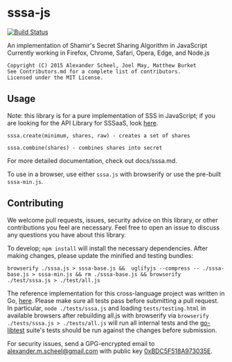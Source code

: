 # sssa-js
[![Build Status](https://travis-ci.org/SSSaaS/sssa-js.svg?branch=master)](https://travis-ci.org/SSSaaS/sssa-js)

An implementation of Shamir's Secret Sharing Algorithm in JavaScript
Currently working in Firefox, Chrome, Safari, Opera, Edge, and Node.js

    Copyright (C) 2015 Alexander Scheel, Joel May, Matthew Burket  
    See Contributors.md for a complete list of contributors.  
    Licensed under the MIT License.  

## Usage
Note: this library is for a pure implementation of SSS in JavaScript;
if you are looking for the API Library for SSSaaS, look [here](https://github.com/SSSAAS/sssaas-js).

    sssa.create(minimum, shares, raw) - creates a set of shares

    sssa.combine(shares) - combines shares into secret

For more detailed documentation, check out docs/sssa.md.

To use in a browser, use either `sssa.js` with browserify or use the pre-built
`sssa-min.js`.

## Contributing
We welcome pull requests, issues, security advice on this library, or other contributions you feel are necessary. Feel free to open an issue to discuss any questions you have about this library.

To develop; `npm install` will install the necessary dependencies. After making
changes, please update the minified and testing bundles:

    browserify ./sssa.js > sssa-base.js &&  uglifyjs --compress -- ./sssa-base.js > sssa-min.js && rm ./sssa-base.js && browserify ./test/sssa.js > ./test/all.js

The reference implementation for this cross-language project was written in Go, [here](https://github.com/SSSAAS/sssa-golang).
Please make sure all tests pass before submitting a pull request. In particular,
`node ./tests/sssa.js` and loading `tests/testing.html` in available browsers
after rebuilding all.js with browserify via `browserify ./tests/sssa.js > ./tests/all.js`
will run all internal tests and the [go-libtest](https://github.com/SSSAAS/go-libtest) suite's
tests should be run against the changes before submission.

For security issues, send a GPG-encrypted email to <alexander.m.scheel@gmail.com> with public key [0xBDC5F518A973035E](https://pgp.mit.edu/pks/lookup?op=vindex&search=0xBDC5F518A973035E).
